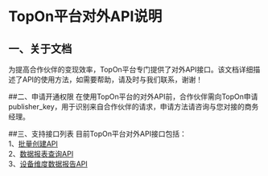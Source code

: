 # TopOn平台对外API说明
## 一、关于文档
为提高合作伙伴的变现效率，TopOn平台专门提供了对外API接口。该文档详细描述了API的使用方法，如需要帮助，请及时与我们联系，谢谢！</br>

##二、申请开通权限
在使用TopOn平台的对外API前，合作伙伴需向TopOn申请 publisher_key，用于识别来自合作伙伴的请求，申请方法请咨询与您对接的商务经理。

##三、支持接口列表
目前TopOn平台对外API接口包括：</br>
1、[批量创建API](/zh/TopOnBatchCreateAPI.md)</br>
2、[数据报表查询API](/zh/TopOnReportAPI.md)</br>
3、[设备维度数据报告API](/zh/TopOnDeviceReportAPI.md)</br>
